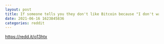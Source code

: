 ```yaml
--- 
layout: post 
title: If someone tells you they don't like Bitcoin because "I don't want to be part of a system were one person can do this to the price" 
date: 2021-06-16 1623845836 
categories: reddit 
--- 
```

https://redd.it/o13htx